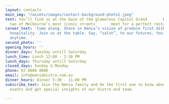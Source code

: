 ```yaml
---
layout: contacts
main_img: "/assets/images/contact-background-photo1.jpeg"
text: You’ll find us at the base of the glamorous Capitol Grand       Building, where
  two of Melbourne’s most iconic streets       meet for a perfect restaurant rendezvous.
career_text: 'Come along. Share in Omnia’s vision of produce first dishes and old-world
  hospitality. Join us at the table. Say, “salut”, to our futures. You’re welcome
  anytime. '
second_photo: ''
opening_hours: ''
dinner_days: Tuesday untill Saturday
lunch_time: Lunch 12:00 - 2:30 PM
lunch_days: Thursday untill Saturday
closed_days: Sunday & Monday
phone: 03 8080 8080
email: info@omniabistro.com.au
dinner_hours: Dinner 5:30 - 11:00 PM
subscribe_text: Join the Omnia family and be the first one to know about new dishes,
  events and get special insights of our bistro and team.

---
```

